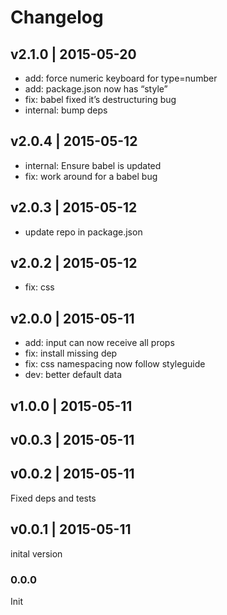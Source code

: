 # Changelog

## v2.1.0 | 2015-05-20
* add: force numeric keyboard for type=number
* add: package.json now has “style”
* fix: babel fixed it’s destructuring bug
* internal: bump deps

## v2.0.4 | 2015-05-12
* internal: Ensure babel is updated
* fix: work around for a babel bug

## v2.0.3 | 2015-05-12
* update repo in package.json

## v2.0.2 | 2015-05-12
* fix: css

## v2.0.0 | 2015-05-11
* add: input can now receive all props
* fix: install missing dep
* fix: css namespacing now follow styleguide
* dev: better default data

## v1.0.0 | 2015-05-11

## v0.0.3 | 2015-05-11

## v0.0.2 | 2015-05-11
Fixed deps and tests

## v0.0.1 | 2015-05-11
inital version

### 0.0.0
Init










